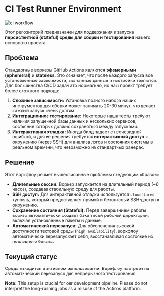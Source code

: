 # CI Test Runner Environment
![ci workflow](https://github.com/doxxile/ci-test-runner/actions/workflows/main.yml/badge.svg)

Этот репозиторий предназначен для поддержания и запуска **персистентной (stateful) среды для сборки и тестирования** нашего основного проекта.

## Проблема

Стандартные воркеры GitHub Actions являются **эфемерными (ephemeral)** и **stateless**. Это означает, что после каждого запуска все установленные зависимости, скачанные данные и настройки теряются. Для большинства CI/CD задач это нормально, но наш проект требует более сложного подхода:

1.  **Сложные зависимости:** Установка полного набора наших инструментов для сборки может занимать 20-30 минут, что делает каждый запуск очень долгим.
2.  **Интеграционное тестирование:** Некоторые наши тесты требуют наличия запущенной базы данных и нескольких сервисов, состояние которых должно сохраняться между запусками.
3.  **Интерактивная отладка:** Иногда билд падает с неочевидной ошибкой, и для ее решения требуется **интерактивный доступ** к окружению (через SSH) для анализа логов и состояния системы в реальном времени, что невозможно на стандартных ранерах.

## Решение

Этот воркфлоу решает вышеописанные проблемы следующим образом:

-   **Длительные сессии:** Воркер запускается на длительный период (~6 часов), создавая стабильную среду для работы.
-   **SSH доступ:** Для интерактивной отладки используется `cloudflared` туннель, который предоставляет прямой и безопасный SSH-доступ к окружению.
-   **Сохранение состояния (Stateful):** Перед завершением работы воркер автоматически создает бэкап всей рабочей директории, включая установленные пакеты и данные.
-   **Автоматический перезапуск:** Для обеспечения высокой доступности тестовой среды (`high availability`), воркфлоу автоматически перезапускает себя, восстанавливая состояние из последнего бэкапа.

## Текущий статус

Среда находится в активном использовании. Воркфлоу настроен на автоматический перезапуск для непрерывного тестирования.

**Note:** This setup is crucial for our development pipeline. Please do not interpret the long-running jobs as a misuse of the Actions platform.
